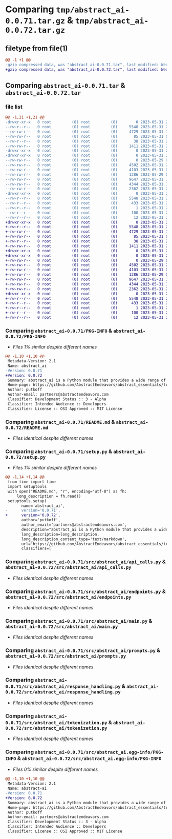 # Comparing `tmp/abstract_ai-0.0.71.tar.gz` & `tmp/abstract_ai-0.0.72.tar.gz`

## filetype from file(1)

```diff
@@ -1 +1 @@
-gzip compressed data, was "abstract_ai-0.0.71.tar", last modified: Wed May 31 21:49:21 2023, max compression
+gzip compressed data, was "abstract_ai-0.0.72.tar", last modified: Wed May 31 21:56:35 2023, max compression
```

## Comparing `abstract_ai-0.0.71.tar` & `abstract_ai-0.0.72.tar`

### file list

```diff
@@ -1,21 +1,21 @@
-drwxr-xr-x   0 root         (0) root         (0)        0 2023-05-31 21:49:21.480196 abstract_ai-0.0.71/
--rw-r--r--   0 root         (0) root         (0)     5548 2023-05-31 21:49:21.480196 abstract_ai-0.0.71/PKG-INFO
--rw-rw-r--   0 root         (0) root         (0)     4729 2023-05-31 17:26:44.000000 abstract_ai-0.0.71/README.md
--rw-rw-r--   0 root         (0) root         (0)       85 2023-05-31 01:51:39.000000 abstract_ai-0.0.71/pyproject.toml
--rw-r--r--   0 root         (0) root         (0)       38 2023-05-31 21:49:21.480196 abstract_ai-0.0.71/setup.cfg
--rw-rw-r--   0 root         (0) root         (0)     1411 2023-05-31 21:48:47.000000 abstract_ai-0.0.71/setup.py
-drwxr-xr-x   0 root         (0) root         (0)        0 2023-05-31 21:49:21.472196 abstract_ai-0.0.71/src/
-drwxr-xr-x   0 root         (0) root         (0)        0 2023-05-31 21:49:21.476196 abstract_ai-0.0.71/src/abstract_ai/
--rw-rw-r--   0 root         (0) root         (0)        0 2023-05-29 07:24:38.000000 abstract_ai-0.0.71/src/abstract_ai/__init__.py
--rw-rw-r--   0 root         (0) root         (0)     4502 2023-05-31 21:48:24.000000 abstract_ai-0.0.71/src/abstract_ai/api_calls.py
--rw-rw-r--   0 root         (0) root         (0)     4103 2023-05-31 09:35:39.000000 abstract_ai-0.0.71/src/abstract_ai/endpoints.py
--rw-rw-r--   0 root         (0) root         (0)     1286 2023-05-29 07:24:38.000000 abstract_ai-0.0.71/src/abstract_ai/main.py
--rw-rw-r--   0 root         (0) root         (0)     9647 2023-05-31 17:38:48.000000 abstract_ai-0.0.71/src/abstract_ai/prompts.py
--rw-rw-r--   0 root         (0) root         (0)     4344 2023-05-31 19:44:53.000000 abstract_ai-0.0.71/src/abstract_ai/response_handling.py
--rw-rw-r--   0 root         (0) root         (0)     2362 2023-05-31 21:48:37.000000 abstract_ai-0.0.71/src/abstract_ai/tokenization.py
-drwxr-xr-x   0 root         (0) root         (0)        0 2023-05-31 21:49:21.480196 abstract_ai-0.0.71/src/abstract_ai.egg-info/
--rw-r--r--   0 root         (0) root         (0)     5548 2023-05-31 21:49:21.000000 abstract_ai-0.0.71/src/abstract_ai.egg-info/PKG-INFO
--rw-r--r--   0 root         (0) root         (0)      433 2023-05-31 21:49:21.000000 abstract_ai-0.0.71/src/abstract_ai.egg-info/SOURCES.txt
--rw-r--r--   0 root         (0) root         (0)        1 2023-05-31 21:49:21.000000 abstract_ai-0.0.71/src/abstract_ai.egg-info/dependency_links.txt
--rw-r--r--   0 root         (0) root         (0)      100 2023-05-31 21:49:21.000000 abstract_ai-0.0.71/src/abstract_ai.egg-info/requires.txt
--rw-r--r--   0 root         (0) root         (0)       12 2023-05-31 21:49:21.000000 abstract_ai-0.0.71/src/abstract_ai.egg-info/top_level.txt
+drwxr-xr-x   0 root         (0) root         (0)        0 2023-05-31 21:56:35.779498 abstract_ai-0.0.72/
+-rw-r--r--   0 root         (0) root         (0)     5548 2023-05-31 21:56:35.779498 abstract_ai-0.0.72/PKG-INFO
+-rw-rw-r--   0 root         (0) root         (0)     4729 2023-05-31 17:26:44.000000 abstract_ai-0.0.72/README.md
+-rw-rw-r--   0 root         (0) root         (0)       85 2023-05-31 01:51:39.000000 abstract_ai-0.0.72/pyproject.toml
+-rw-r--r--   0 root         (0) root         (0)       38 2023-05-31 21:56:35.779498 abstract_ai-0.0.72/setup.cfg
+-rw-rw-r--   0 root         (0) root         (0)     1411 2023-05-31 21:56:03.000000 abstract_ai-0.0.72/setup.py
+drwxr-xr-x   0 root         (0) root         (0)        0 2023-05-31 21:56:35.771498 abstract_ai-0.0.72/src/
+drwxr-xr-x   0 root         (0) root         (0)        0 2023-05-31 21:56:35.775498 abstract_ai-0.0.72/src/abstract_ai/
+-rw-rw-r--   0 root         (0) root         (0)        0 2023-05-29 07:24:38.000000 abstract_ai-0.0.72/src/abstract_ai/__init__.py
+-rw-rw-r--   0 root         (0) root         (0)     4502 2023-05-31 21:48:24.000000 abstract_ai-0.0.72/src/abstract_ai/api_calls.py
+-rw-rw-r--   0 root         (0) root         (0)     4103 2023-05-31 09:35:39.000000 abstract_ai-0.0.72/src/abstract_ai/endpoints.py
+-rw-rw-r--   0 root         (0) root         (0)     1286 2023-05-29 07:24:38.000000 abstract_ai-0.0.72/src/abstract_ai/main.py
+-rw-rw-r--   0 root         (0) root         (0)     9647 2023-05-31 17:38:48.000000 abstract_ai-0.0.72/src/abstract_ai/prompts.py
+-rw-rw-r--   0 root         (0) root         (0)     4344 2023-05-31 19:44:53.000000 abstract_ai-0.0.72/src/abstract_ai/response_handling.py
+-rw-rw-r--   0 root         (0) root         (0)     2362 2023-05-31 21:48:37.000000 abstract_ai-0.0.72/src/abstract_ai/tokenization.py
+drwxr-xr-x   0 root         (0) root         (0)        0 2023-05-31 21:56:35.779498 abstract_ai-0.0.72/src/abstract_ai.egg-info/
+-rw-r--r--   0 root         (0) root         (0)     5548 2023-05-31 21:56:35.000000 abstract_ai-0.0.72/src/abstract_ai.egg-info/PKG-INFO
+-rw-r--r--   0 root         (0) root         (0)      433 2023-05-31 21:56:35.000000 abstract_ai-0.0.72/src/abstract_ai.egg-info/SOURCES.txt
+-rw-r--r--   0 root         (0) root         (0)        1 2023-05-31 21:56:35.000000 abstract_ai-0.0.72/src/abstract_ai.egg-info/dependency_links.txt
+-rw-r--r--   0 root         (0) root         (0)      100 2023-05-31 21:56:35.000000 abstract_ai-0.0.72/src/abstract_ai.egg-info/requires.txt
+-rw-r--r--   0 root         (0) root         (0)       12 2023-05-31 21:56:35.000000 abstract_ai-0.0.72/src/abstract_ai.egg-info/top_level.txt
```

### Comparing `abstract_ai-0.0.71/PKG-INFO` & `abstract_ai-0.0.72/PKG-INFO`

 * *Files 1% similar despite different names*

```diff
@@ -1,10 +1,10 @@
 Metadata-Version: 2.1
 Name: abstract_ai
-Version: 0.0.71
+Version: 0.0.72
 Summary: abstract_ai is a Python module that provides a wide range of functionalities aimed at facilitating and enhancing interactions with AI. Developed by putkoff, it comprises several utility modules to help handle API responses, generate requests, manage tokenization, and deal with other related aspects.
 Home-page: https://github.com/AbstractEndeavors/abstract_essentials/tree/main/abstract_ai
 Author: putkoff
 Author-email: partners@abstractendeavors.com
 Classifier: Development Status :: 3 - Alpha
 Classifier: Intended Audience :: Developers
 Classifier: License :: OSI Approved :: MIT License
```

### Comparing `abstract_ai-0.0.71/README.md` & `abstract_ai-0.0.72/README.md`

 * *Files identical despite different names*

### Comparing `abstract_ai-0.0.71/setup.py` & `abstract_ai-0.0.72/setup.py`

 * *Files 1% similar despite different names*

```diff
@@ -1,14 +1,14 @@
 from time import time
 import setuptools
 with open("README.md", "r", encoding="utf-8") as fh:
     long_description = fh.read()
 setuptools.setup(
       name='abstract_ai',
-      version='0.0.71',
+      version='0.0.72',
       author='putkoff',
       author_email='partners@abstractendeavors.com',
       description="abstract_ai is a Python module that provides a wide range of functionalities aimed at facilitating and enhancing interactions with AI. Developed by putkoff, it comprises several utility modules to help handle API responses, generate requests, manage tokenization, and deal with other related aspects.",
       long_description=long_description,
       long_description_content_type='text/markdown',
       url='https://github.com/AbstractEndeavors/abstract_essentials/tree/main/abstract_ai',
       classifiers=[
```

### Comparing `abstract_ai-0.0.71/src/abstract_ai/api_calls.py` & `abstract_ai-0.0.72/src/abstract_ai/api_calls.py`

 * *Files identical despite different names*

### Comparing `abstract_ai-0.0.71/src/abstract_ai/endpoints.py` & `abstract_ai-0.0.72/src/abstract_ai/endpoints.py`

 * *Files identical despite different names*

### Comparing `abstract_ai-0.0.71/src/abstract_ai/main.py` & `abstract_ai-0.0.72/src/abstract_ai/main.py`

 * *Files identical despite different names*

### Comparing `abstract_ai-0.0.71/src/abstract_ai/prompts.py` & `abstract_ai-0.0.72/src/abstract_ai/prompts.py`

 * *Files identical despite different names*

### Comparing `abstract_ai-0.0.71/src/abstract_ai/response_handling.py` & `abstract_ai-0.0.72/src/abstract_ai/response_handling.py`

 * *Files identical despite different names*

### Comparing `abstract_ai-0.0.71/src/abstract_ai/tokenization.py` & `abstract_ai-0.0.72/src/abstract_ai/tokenization.py`

 * *Files identical despite different names*

### Comparing `abstract_ai-0.0.71/src/abstract_ai.egg-info/PKG-INFO` & `abstract_ai-0.0.72/src/abstract_ai.egg-info/PKG-INFO`

 * *Files 0% similar despite different names*

```diff
@@ -1,10 +1,10 @@
 Metadata-Version: 2.1
 Name: abstract-ai
-Version: 0.0.71
+Version: 0.0.72
 Summary: abstract_ai is a Python module that provides a wide range of functionalities aimed at facilitating and enhancing interactions with AI. Developed by putkoff, it comprises several utility modules to help handle API responses, generate requests, manage tokenization, and deal with other related aspects.
 Home-page: https://github.com/AbstractEndeavors/abstract_essentials/tree/main/abstract_ai
 Author: putkoff
 Author-email: partners@abstractendeavors.com
 Classifier: Development Status :: 3 - Alpha
 Classifier: Intended Audience :: Developers
 Classifier: License :: OSI Approved :: MIT License
```

